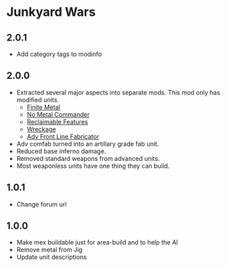 # Junkyard Wars

## 2.0.1

- Add category tags to modinfo

## 2.0.0

- Extracted several major aspects into separate mods.  This mod only has modified units.
  - [Finite Metal](https://forums.uberent.com/threads/rel-server-finite-metal.65484/)
  - [No Metal Commander](https://forums.uberent.com/threads/rel-server-no-metal-commander.65489/)
  - [Reclaimable Features](https://forums.uberent.com/threads/rel-server-reclaimable-features.65453/)
  - [Wreckage](https://forums.uberent.com/threads/rel-server-wreckage.65404/)
  - [Adv Front Line Fabricator](https://forums.uberent.com/threads/rel-server-advanced-front-line-fabricator.65502/)
- Adv comfab turned into an artillary grade fab unit.
- Reduced base inferno damage.
- Removed standard weapons from advanced units.
- Most weaponless units have one thing they can build.

## 1.0.1

- Change forum url

## 1.0.0

- Make mex buildable just for area-build and to help the AI
- Remove metal from Jig
- Update unit descriptions
